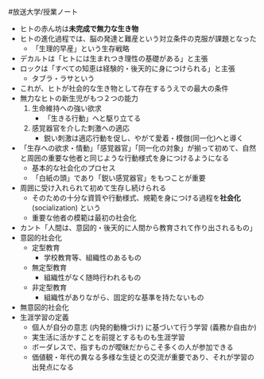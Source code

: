 #放送大学/授業ノート
- ヒトの赤ん坊は**未完成で無力な生き物**
- ヒトの進化過程では、脳の発達と難産という対立条件の克服が課題となった
	- 「生理的早産」という生存戦略
- デカルトは「ヒトには生まれつき理性の基礎がある」と主張
- ロックは「すべての知恵は経験的・後天的に身につけられる」と主張
	- タブラ・ラサという
- これが、ヒトが社会的な生き物として存在するうえでの最大の条件
- 無力なヒトの新生児がもつ２つの能力
	1. 生命維持への強い欲求
		- 「生きる行動」へと駆り立てる
	2. 感覚器官を介した刺激への適応
		- 鋭い刺激は適応行動を促し、やがて愛着・模倣(同一化)へと導く
- 「生存への欲求・情動」「感覚器官」「同一化の対象」が揃って初めて、自然と周囲の重要な他者と同じような行動様式を身につけるようになる
	- 基本的な社会化のプロセス
	- 「白紙の頭」であり「鋭い感覚器官」をもつことが重要
- 周囲に受け入れられて初めて生存し続けられる
	- そのための十分な資質や行動様式、規範を身につける過程を**社会化** (socialization) という
	- 重要な他者の模範は最初の社会化
- カント「人間は、意図的・後天的に人間から教育されて作り出されるもの」
- 意図的社会化
	- 定型教育
		- 学校教育等、組織性のあるもの
	- 無定型教育
		- 組織性がなく随時行われるもの
	- 非定型教育
		- 組織性がありながら、固定的な基準を持たないもの
- 無意図的社会化
- 生涯学習の定義
	- 個人が自分の意志 (内発的動機づけ) に基づいて行う学習 (義務か自由か)
	- 実生活に活かすことを前提とするものも生涯学習
	- ボーダレスで、指すものが曖昧だからこそ多くの人が参加できる
	- 価値観・年代の異なる多様な生徒との交流が重要であり、それが学習の出発点になる
